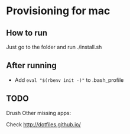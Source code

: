 # Provisioning for mac

## How to run

Just go to the folder and run ./install.sh

## After running

* Add `eval "$(rbenv init -)"` to .bash_profile

## TODO

Drush
Other missing apps:

Check http://dotfiles.github.io/
